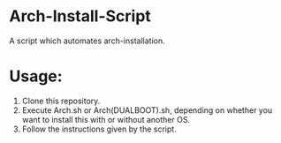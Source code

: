 # Arch-Install-Script
A script which automates arch-installation.

# Usage:
1. Clone this repository.
2. Execute Arch.sh or Arch(DUALBOOT).sh, depending on whether you want to install this with or without another OS.
3. Follow the instructions given by the script.
